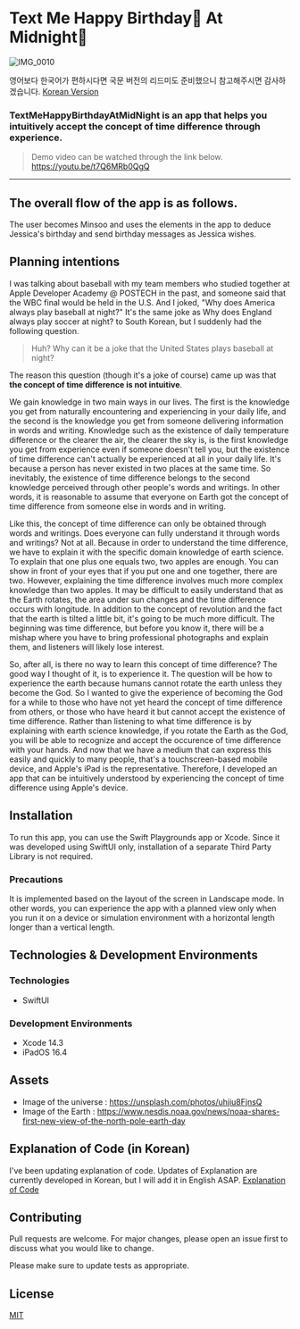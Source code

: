 # Text Me Happy Birthday🥳 At Midnight🌙 

![IMG_0010](https://user-images.githubusercontent.com/103012763/233689784-0b632461-850e-43bd-ae02-e957ef64c597.PNG)

영어보다 한국어가 편하시다면 국문 버전의 리드미도 준비했으니 참고해주시면 감사하겠습니다. [Korean Version](https://github.com/GroundDev/Swift-Student-Challenge-WWDC23/blob/main/README.kr.md)

### TextMeHappyBirthdayAtMidNight is an app that helps you intuitively accept the concept of time difference through experience.

> Demo video can be watched through the link below.  
https://youtu.be/t7Q6MRb0QgQ
---

## The overall flow of the app is as follows. 
The user becomes Minsoo and uses the elements in the app to deduce Jessica's birthday and send birthday messages as Jessica wishes.

## Planning intentions
I was talking about baseball with my team members who studied together at Apple Developer Academy @ POSTECH in the past, and someone said that the WBC final would be held in the U.S. And I joked, "Why does America always play baseball at night?" It's the same joke as Why does England always play soccer at night? to South Korean, but I suddenly had the following question. 
> Huh? Why can it be a joke that the United States plays baseball at night? 

The reason this question (though it's a joke of course) came up was that **the concept of time difference is not intuitive**. 

We gain knowledge in two main ways in our lives. The first is the knowledge you get from naturally encountering and experiencing in your daily life, and the second is the knowledge you get from someone delivering information in words and writing. Knowledge such as the existence of daily temperature difference or the clearer the air, the clearer the sky is, is the first knowledge you get from experience even if someone doesn't tell you, but the existence of time difference can't actually be experienced at all in your daily life. It's because a person has never existed in two places at the same time. So inevitably, the existence of time difference belongs to the second knowledge perceived through other people's words and writings. In other words, it is reasonable to assume that everyone on Earth got the concept of time difference from someone else in words and in writing.

Like this, the concept of time difference can only be obtained through words and writings. Does everyone can fully understand it through words and writings? Not at all. Because in order to understand the time difference, we have to explain it with the specific domain knowledge of earth science. To explain that one plus one equals two, two apples are enough. You can show in front of your eyes that if you put one and one together, there are two. However, explaining the time difference involves much more complex knowledge than two apples. It may be difficult to easily understand that as the Earth rotates, the area under sun changes and the time difference occurs with longitude. In addition to the concept of revolution and the fact that the earth is tilted a little bit, it's going to be much more difficult. The beginning was time difference, but before you know it, there will be a mishap where you have to bring professional photographs and explain them, and listeners will likely lose interest.

So, after all, is there no way to learn this concept of time difference? The good way I thought of it, is to experience it. The question will be how to experience the earth because humans cannot rotate the earth unless they become the God.
So I wanted to give the experience of becoming the God for a while to those who have not yet heard the concept of time difference from others, or those who have heard it but cannot accept the existence of time difference. Rather than listening to what time difference is by explaining with earth science knowledge, if you rotate the Earth as the God, you will be able to recognize and accept the occurence of time difference with your hands. And now that we have a medium that can express this easily and quickly to many people, that's a touchscreen-based mobile device, and Apple's iPad is the representative. Therefore, I developed an app that can be intuitively understood by experiencing the concept of time difference using Apple's device.

## Installation
To run this app, you can use the Swift Playgrounds app or Xcode. Since it was developed using SwiftUI only, installation of a separate Third Party Library is not required.

### Precautions
It is implemented based on the layout of the screen in Landscape mode. In other words, you can experience the app with a planned view only when you run it on a device or simulation environment with a horizontal length longer than a vertical length.

## Technologies & Development Environments
### Technologies
- SwiftUI
### Development Environments
- Xcode 14.3
- iPadOS 16.4

## Assets
- Image of the universe : https://unsplash.com/photos/uhjiu8FjnsQ
- Image of the Earth : https://www.nesdis.noaa.gov/news/noaa-shares-first-new-view-of-the-north-pole-earth-day

## Explanation of Code (in Korean)
I've been updating explanation of code. Updates of Explanation are currently developed in Korean, but I will add it in English ASAP. [Explanation of Code](https://github.com/GroundDev/Swift-Student-Challenge-WWDC23/commit/c68df9101a3bd062b189266e31c9c73d4bbb88c8)

## Contributing

Pull requests are welcome. For major changes, please open an issue first
to discuss what you would like to change.

Please make sure to update tests as appropriate.

## License

[MIT](https://opensource.org/license/mit/)

